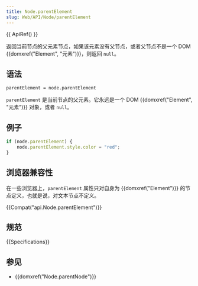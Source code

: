 ```yaml
---
title: Node.parentElement
slug: Web/API/Node/parentElement
---
```


{{ ApiRef() }}

返回当前节点的父元素节点，如果该元素没有父节点，或者父节点不是一个 DOM {{domxref("Element", "元素")}}，则返回 `null`。

## 语法

```plain
parentElement = node.parentElement
```

`parentElement` 是当前节点的父元素。它永远是一个 DOM {{domxref("Element", "元素")}} 对象，或者 `null`。

## 例子

```js
if (node.parentElement) {
    node.parentElement.style.color = "red";
}
```

## 浏览器兼容性

在一些浏览器上，`parentElement` 属性只对自身为 {{domxref("Element")}} 的节点定义，也就是说，对文本节点不定义。

{{Compat("api.Node.parentElement")}}

## 规范

{{Specifications}}

## 参见

- {{domxref("Node.parentNode")}}
